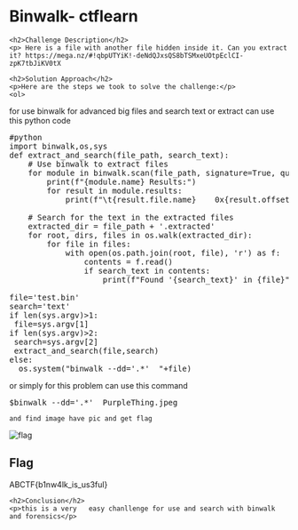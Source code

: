 
<!DOCTYPE html>
<html>

<body>
    <h1>Binwalk- ctflearn</h1>

    <h2>Challenge Description</h2>
    <p> Here is a file with another file hidden inside it. Can you extract it? https://mega.nz/#!qbpUTYiK!-deNdQJxsQS8bTSMxeUOtpEclCI-zpK7tbJiKV0tX
 
</p>
 
    <h2>Solution Approach</h2>
    <p>Here are the steps we took to solve the challenge:</p>
    <ol>
for use binwalk for advanced big files and search text or extract can use this python code
<pre>
#python
import binwalk,os,sys
def extract_and_search(file_path, search_text):
    # Use binwalk to extract files
    for module in binwalk.scan(file_path, signature=True, quiet=False, extract=True):
        print(f"{module.name} Results:")
        for result in module.results:
            print(f"\t{result.file.name}    0x{result.offset:X}    {result.description}")

    # Search for the text in the extracted files
    extracted_dir = file_path + '.extracted'
    for root, dirs, files in os.walk(extracted_dir):
        for file in files:
            with open(os.path.join(root, file), 'r') as f:
                contents = f.read()
                if search_text in contents:
                    print(f"Found '{search_text}' in {file}")

file='test.bin'
search='text'
if len(sys.argv)>1:
 file=sys.argv[1]
if len(sys.argv)>2:
 search=sys.argv[2]
 extract_and_search(file,search)
else:
  os.system("binwalk --dd='.*'  "+file)
</pre>
or simply for this problem can use this command
<pre>
$binwalk --dd='.*'  PurpleThing.jpeg
</pre>
    and find image have pic and get flag
 <img src=" https://cybersecctf.github.io/blog/2024/practice/ctflearn/Binwalk/25795.jpg" alt="flag" class="inline"/>
    </ol> 
<br>
    <h2>Flag</h2>
    <p class="flag">ABCTF{b1nw4lk_is_us3ful}
</p>

    <h2>Conclusion</h2>
    <p>this is a very   easy chanllenge for use and search with binwalk and forensics</p>
</body>
</html>


